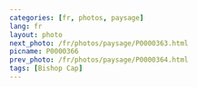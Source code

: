 ```yaml
---
categories: [fr, photos, paysage]
lang: fr
layout: photo
next_photo: /fr/photos/paysage/P0000363.html
picname: P0000366
prev_photo: /fr/photos/paysage/P0000364.html
tags: [Bishop Cap]
---
```

